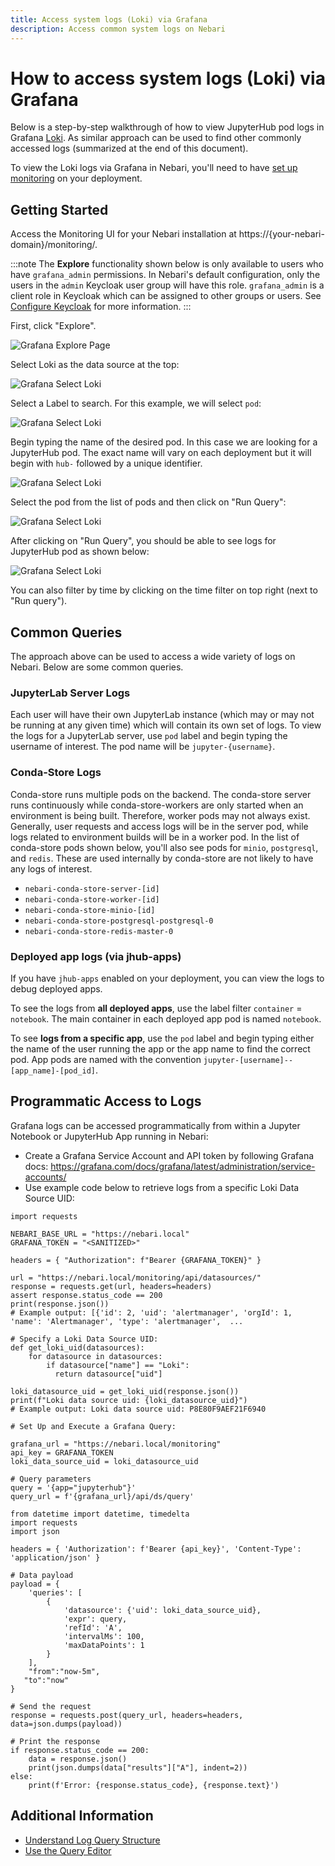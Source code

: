 ```yaml
---
title: Access system logs (Loki) via Grafana
description: Access common system logs on Nebari
---
```


# How to access system logs (Loki) via Grafana

Below is a step-by-step walkthrough of how to view JupyterHub pod logs in Grafana [Loki](https://grafana.com/docs/loki/latest/). As similar approach can be used to find other commonly accessed logs (summarized at the end of this document).

To view the Loki logs via Grafana in Nebari, you'll need to have [set up monitoring](/docs/how-tos/setup-monitoring) on your deployment.

## Getting Started

Access the Monitoring UI for your Nebari installation at https://{your-nebari-domain}/monitoring/.

:::note
The **Explore** functionality shown below is only available to users who have `grafana_admin` permissions. In Nebari's default configuration, only the users in the `admin` Keycloak user group will have this role. `grafana_admin` is a client role in Keycloak which can be assigned to other groups or users. See [Configure Keycloak](/docs/how-tos/configuring-keycloak#in-depth-look-at-roles-and-groups) for more information.
:::

First, click "Explore".

![Grafana Explore Page](/img/how-tos/1_grafana-explore.png)

Select Loki as the data source at the top:

![Grafana Select Loki](/img/how-tos/2_grafana-select-loki.png)

Select a Label to search. For this example, we will select `pod`:

![Grafana Select Loki](/img/how-tos/3_grafana-log-browser-pod.png)

Begin typing the name of the desired pod. In this case we are looking
for a JupyterHub pod. The exact name will vary on each deployment but it will begin with `hub-` followed by a unique identifier.

![Grafana Select Loki](/img/how-tos/4_grafana-log-search-pod.png)

Select the pod from the list of pods and then click on "Run Query":

![Grafana Select Loki](/img/how-tos/5_grafana-log-select-pod.png)

After clicking on "Run Query", you should be able to see logs for JupyterHub pod as shown below:

![Grafana Select Loki](/img/how-tos/6_grafana-view-pod-logs.png)

You can also filter by time by clicking on the time filter on top right (next to "Run query").

## Common Queries

The approach above can be used to access a wide variety of logs on Nebari. Below are some common queries.

### JupyterLab Server Logs

Each user will have their own JupyterLab instance (which may or may not be running at any given time) which will contain its own set of logs. To view the logs for a JupyterLab server, use `pod` label and begin typing the username of interest. The pod name will be `jupyter-{username}`.

### Conda-Store Logs

Conda-store runs multiple pods on the backend. The conda-store server runs continuously while conda-store-workers are only started when an environment is being built. Therefore, worker pods may not always exist. Generally, user requests and access logs will be in the server pod, while logs related to environment builds will be in a worker pod. In the list of conda-store pods shown below, you'll also see pods for `minio`, `postgresql`, and `redis`. These are used internally by conda-store are not likely to have any logs of interest.

- `nebari-conda-store-server-[id]`
- `nebari-conda-store-worker-[id]`
- `nebari-conda-store-minio-[id]`
- `nebari-conda-store-postgresql-postgresql-0`
- `nebari-conda-store-redis-master-0`

### Deployed app logs (via jhub-apps)

If you have `jhub-apps` enabled on your deployment, you can view the logs to debug deployed apps.

To see the logs from **all deployed apps**, use the label filter `container` = `notebook`. The main container in each deployed app pod is named `notebook`.

To see **logs from a specific app**, use the `pod` label and begin typing either the name of the user running the app or the app name to find the correct pod. App pods are named with the convention `jupyter-[username]--[app_name]-[pod_id]`.

## Programmatic Access to Logs

Grafana logs can be accessed programmatically from within a Jupyter Notebook or JupyterHub App running in Nebari:

- Create a Grafana Service Account and API token by following Grafana docs: https://grafana.com/docs/grafana/latest/administration/service-accounts/
- Use example code below to retrieve logs from a specific Loki Data Source UID:
```import os
import requests

NEBARI_BASE_URL = "https://nebari.local"
GRAFANA_TOKEN = "<SANITIZED>"

headers = { "Authorization": f"Bearer {GRAFANA_TOKEN}" }

url = "https://nebari.local/monitoring/api/datasources/"
response = requests.get(url, headers=headers)
assert response.status_code == 200
print(response.json())
# Example output: [{'id': 2, 'uid': 'alertmanager', 'orgId': 1, 'name': 'Alertmanager', 'type': 'alertmanager',  ...

# Specify a Loki Data Source UID:
def get_loki_uid(datasources):
    for datasource in datasources:
        if datasource["name"] == "Loki":
          return datasource["uid"]

loki_datasource_uid = get_loki_uid(response.json())
print(f"Loki data source uid: {loki_datasource_uid}")
# Example output: Loki data source uid: P8E80F9AEF21F6940

# Set Up and Execute a Grafana Query:

grafana_url = "https://nebari.local/monitoring"
api_key = GRAFANA_TOKEN
loki_data_source_uid = loki_datasource_uid

# Query parameters
query = '{app="jupyterhub"}'
query_url = f'{grafana_url}/api/ds/query'

from datetime import datetime, timedelta
import requests
import json

headers = { 'Authorization': f'Bearer {api_key}', 'Content-Type': 'application/json' }

# Data payload
payload = {
    'queries': [
        {
            'datasource': {'uid': loki_data_source_uid},
            'expr': query,
            'refId': 'A',
            'intervalMs': 100,
            'maxDataPoints': 1
        }
    ],
    "from":"now-5m",
   "to":"now"
}

# Send the request
response = requests.post(query_url, headers=headers, data=json.dumps(payload))

# Print the response
if response.status_code == 200:
    data = response.json()
    print(json.dumps(data["results"]["A"], indent=2))
else:
    print(f'Error: {response.status_code}, {response.text}')
```


## Additional Information

- [Understand Log Query Structure](https://grafana.com/docs/loki/latest/query/log_queries/)
- [Use the Query Editor](https://grafana.com/docs/grafana/latest/datasources/loki/query-editor/#choose-a-query-editing-mode)
